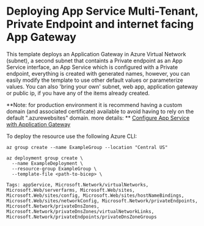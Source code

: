 # Deploying App Service Multi-Tenant, Private Endpoint and internet facing App Gateway

This template deploys an Application Gateway in Azure Virtual Network (subnet), a second subnet that containts a Private endpoint as an App Service interface, an App Service which is configured with a Private endpoint, everything is created with generated names, however, you can easily modify the template to use other default values or parameterize values. You can also 'bring your own' subnet, web app, application gateway or public ip, if you have any of the items already created.




**Note: for production environment it is recommend having a custom domain (and associated certificate) available to avoid having to rely on the default ".azurewebsites" domain.  more details: ** [Configure App Service with Application Gateway](https://learn.microsoft.com/en-us/azure/application-gateway/configure-web-app?tabs=customdomain,azure-portal)

To deploy the resource use the following Azure CLI:

```
az group create --name ExampleGroup --location "Central US"

az deployment group create \
  --name ExampleDeployment \
  --resource-group ExampleGroup \
  --template-file <path-to-bicep> \
```



`Tags: appService, Microsoft.Network/virtualNetworks, Microsoft.Web/serverfarms, Microsoft.Web/sites, Microsoft.Web/sites/config, Microsoft.Web/sites/hostNameBindings, Microsoft.Web/sites/networkConfig, Microsoft.Network/privateEndpoints, Microsoft.Network/privateDnsZones, Microsoft.Network/privateDnsZones/virtualNetworkLinks, Microsoft.Network/privateEndpoints/privateDnsZoneGroups`